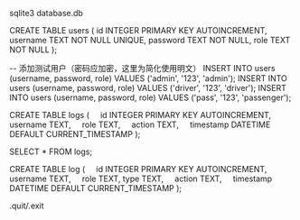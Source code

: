 sqlite3 database.db

CREATE TABLE users (
  id INTEGER PRIMARY KEY AUTOINCREMENT,
  username TEXT NOT NULL UNIQUE,
  password TEXT NOT NULL,
  role TEXT NOT NULL
);

-- 添加测试用户（密码应加密，这里为简化使用明文）
INSERT INTO users (username, password, role) VALUES ('admin', '123', 'admin');
INSERT INTO users (username, password, role) VALUES ('driver', '123', 'driver');
INSERT INTO users (username, password, role) VALUES ('pass', '123', 'passenger');

CREATE TABLE logs (
    id INTEGER PRIMARY KEY AUTOINCREMENT,
    username TEXT,
    role TEXT,
    action TEXT,
    timestamp DATETIME DEFAULT CURRENT_TIMESTAMP
);

SELECT * FROM logs;

CREATE TABLE log (
    id INTEGER PRIMARY KEY AUTOINCREMENT,
    username TEXT,
    role TEXT,
    type TEXT,
    action TEXT,
    timestamp DATETIME DEFAULT CURRENT_TIMESTAMP
);

.quit/.exit